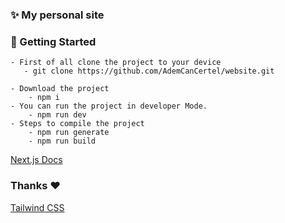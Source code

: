 ### ✨ My personal site
    
### 🧱 Getting Started
    - First of all clone the project to your device 
       - git clone https://github.com/AdemCanCertel/website.git

    - Download the project
        - npm i 
    - You can run the project in developer Mode.
        - npm run dev
    - Steps to compile the project
        - npm run generate
        - npm run build

[Next.js Docs](https://nextjs.org/docs)

### Thanks ❤️
[Tailwind CSS](https://tailwindcss.com/)